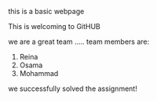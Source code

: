 this is a basic webpage

This is welcoming to GitHUB

we are a great team .....
team members are: 
1. Reina
2. Osama
3. Mohammad


we successfully solved the assignment!